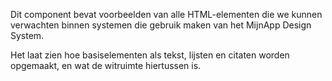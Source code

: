 Dit component bevat voorbeelden van alle HTML-elementen die we kunnen verwachten binnen systemen die gebruik maken van het MijnApp Design System.

Het laat zien hoe basiselementen als tekst, lijsten en citaten worden opgemaakt, en wat de witruimte hiertussen is.
